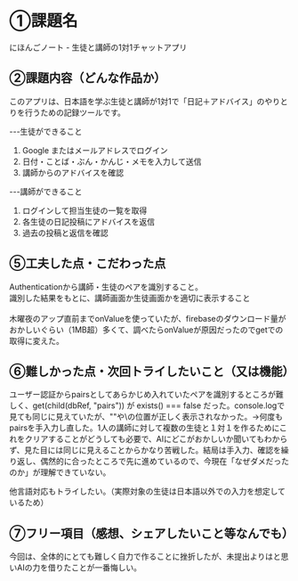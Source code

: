 # ①課題名
にほんごノート - 生徒と講師の1対1チャットアプリ

## ②課題内容（どんな作品か）

このアプリは、日本語を学ぶ生徒と講師が1対1で「日記＋アドバイス」のやりとりを行うための記録ツールです。<br>

---生徒ができること<br>
<ol>
<li>Google またはメールアドレスでログイン</li>
<li>日付・ことば・ぶん・かんじ・メモを入力して送信</li>
<li>講師からのアドバイスを確認</li>
</ol>

---講師ができること<br>
<ol>
<li>ログインして担当生徒の一覧を取得</li>
<li>各生徒の日記投稿にアドバイスを返信</li>
<li>過去の投稿と返信を確認</li>
</ol>


## ⑤工夫した点・こだわった点
Authenticationから講師・生徒のペアを識別すること。<br>
識別した結果をもとに、講師画面か生徒画面かを適切に表示すること<br>
<br>
木曜夜のアップ直前までonValueを使っていたが、firebaseのダウンロード量がおかしいぐらい（1MB超）多くて、調べたらonValueが原因だったのでgetでの取得に変えた。


## ⑥難しかった点・次回トライしたいこと（又は機能）
ユーザー認証からpairsとしてあらかじめ入れていたペアを識別するところが難しく、get(child(dbRef, "pairs")) が exists() === false だった。console.logで見ても同じに見えていたが、""や\の位置が正しく表示されなかった。→何度もpairsを手入力し直した。1人の講師に対して複数の生徒と１対１を作るためにこれをクリアすることがどうしても必要で、AIにどこがおかしいか聞いてもわからず、見た目には同じに見えることからかなり苦戦した。結局は手入力、確認を繰り返し、偶然的に合ったところで先に進めているので、今現在「なぜダメだったのか」が理解できていない。

他言語対応もトライしたい。（実際対象の生徒は日本語以外での入力を想定しているため）


## ⑦フリー項目（感想、シェアしたいこと等なんでも）
今回は、全体的にとても難しく自力で作ることに挫折したが、未提出よりはと思いAIの力を借りたことが一番悔しい。


